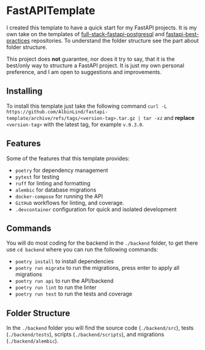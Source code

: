 # FastAPITemplate

I created this template to have a quick start for my FastAPI projects. It is my own take on the templates of [full-stack-fastapi-postgresql](https://github.com/tiangolo/full-stack-fastapi-postgresql) and [fastapi-best-practices](https://github.com/zhanymkanov/fastapi-best-practices) repositories. To understand the folder structure see the part about folder structure.

This project does **not** guarantee, nor does it try to say, that it is the best/only way to structure a FastAPI project. It is just my own personal preference, and I am open to suggestions and improvements.

## Installing
To install this template just take the following command `curl -L https://github.com/AlbinLind/fastapi-template/archive/refs/tags/<version-tag>.tar.gz | tar -xz` and **replace** `<version-tag>` with the latest tag, for example `v.0.3.0`.

## Features
Some of the features that this template provides:
- `poetry` for dependency management
- `pytest` for testing
- `ruff` for linting and formatting
- `alembic` for database migrations
- `docker-compose` for running the API
- `GitHub` workflows for linting, and coverage.
- `.devcontainer` configuration for quick and isolated development


## Commands
You will do most coding for the backend in the `./backend` folder, to get there use `cd backend` where you can run the following commands:
- `poetry install` to install dependencies
- `poetry run migrate` to run the migrations, press enter to apply all migrations
- `poetry run api` to run the API/backend
- `poetry run lint` to run the linter
- `poetry run test` to run the tests and coverage

## Folder Structure
In the `./backend` folder you will find the source code (`./backend/src`), tests (`./backend/tests`), scripts (`./backend/scripts`), and migrations (`./backend/alembic`).
